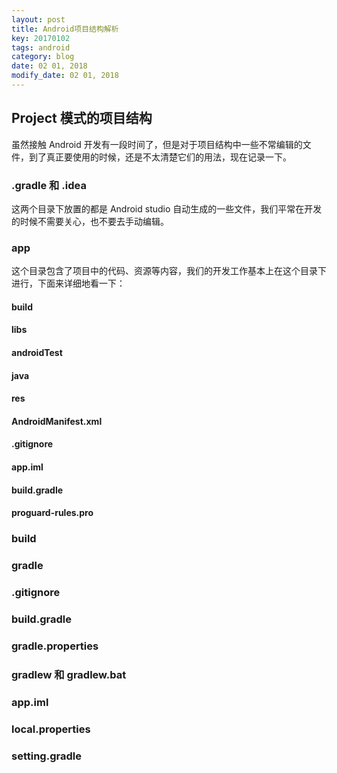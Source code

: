 ```yaml
---
layout: post
title: Android项目结构解析
key: 20170102
tags: android
category: blog
date: 02 01, 2018
modify_date: 02 01, 2018
---
```


## Project 模式的项目结构

虽然接触 Android 开发有一段时间了，但是对于项目结构中一些不常编辑的文件，到了真正要使用的时候，还是不太清楚它们的用法，现在记录一下。

### .gradle 和 .idea

这两个目录下放置的都是 Android studio 自动生成的一些文件，我们平常在开发的时候不需要关心，也不要去手动编辑。
<!--more-->
### app

这个目录包含了项目中的代码、资源等内容，我们的开发工作基本上在这个目录下进行，下面来详细地看一下：

#### build


#### libs

#### androidTest

#### java

#### res

#### AndroidManifest.xml

#### .gitignore

#### app.iml

#### build.gradle

#### proguard-rules.pro

### build

### gradle

### .gitignore

### build.gradle

### gradle.properties

### gradlew 和 gradlew.bat

### app.iml

### local.properties

### setting.gradle